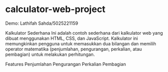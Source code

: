 # calculator-web-project
Demo: Lathifah Sahda/5025221159

Kalkulator Sederhana
Ini adalah contoh sederhana dari kalkulator web yang dibuat menggunakan HTML, CSS, dan JavaScript. Kalkulator ini memungkinkan pengguna untuk memasukkan dua bilangan dan memilih operator matematika (penjumlahan, pengurangan, perkalian, atau pembagian) untuk melakukan perhitungan.

Features
Penjumlahan
Pengurangan
Perkalian
Pembagian
